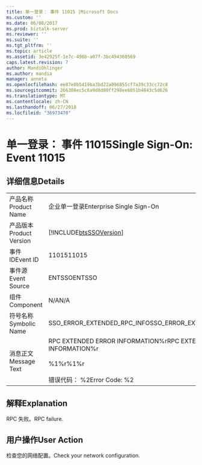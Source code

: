 ```yaml
---
title: 单一登录： 事件 11015 |Microsoft Docs
ms.custom: ''
ms.date: 06/08/2017
ms.prod: biztalk-server
ms.reviewer: ''
ms.suite: ''
ms.tgt_pltfrm: ''
ms.topic: article
ms.assetid: 3e42925f-1e7c-496b-a07f-3bc494360569
caps.latest.revision: 7
author: MandiOhlinger
ms.author: mandia
manager: anneta
ms.openlocfilehash: ee87e0b5419ba3bd22a096855cf7a39c33cc72c8
ms.sourcegitcommit: 266308ec5c6a9d8d80ff298ee6051b4843c5d626
ms.translationtype: MT
ms.contentlocale: zh-CN
ms.lasthandoff: 06/27/2018
ms.locfileid: "36973478"
---
```

# <a name="single-sign-on-event-11015"></a><span data-ttu-id="bb3ff-102">单一登录： 事件 11015</span><span class="sxs-lookup"><span data-stu-id="bb3ff-102">Single Sign-On: Event 11015</span></span>
## <a name="details"></a><span data-ttu-id="bb3ff-103">详细信息</span><span class="sxs-lookup"><span data-stu-id="bb3ff-103">Details</span></span>  
  
|                 |                                                                              |
|-----------------|------------------------------------------------------------------------------|
|  <span data-ttu-id="bb3ff-104">产品名称</span><span class="sxs-lookup"><span data-stu-id="bb3ff-104">Product Name</span></span>   |                          <span data-ttu-id="bb3ff-105">企业单一登录</span><span class="sxs-lookup"><span data-stu-id="bb3ff-105">Enterprise Single Sign-On</span></span>                           |
| <span data-ttu-id="bb3ff-106">产品版本</span><span class="sxs-lookup"><span data-stu-id="bb3ff-106">Product Version</span></span> |          [!INCLUDE[btsSSOVersion](../includes/btsssoversion-md.md)]          |
|    <span data-ttu-id="bb3ff-107">事件 ID</span><span class="sxs-lookup"><span data-stu-id="bb3ff-107">Event ID</span></span>     |                                    <span data-ttu-id="bb3ff-108">11015</span><span class="sxs-lookup"><span data-stu-id="bb3ff-108">11015</span></span>                                     |
|  <span data-ttu-id="bb3ff-109">事件源</span><span class="sxs-lookup"><span data-stu-id="bb3ff-109">Event Source</span></span>   |                                    <span data-ttu-id="bb3ff-110">ENTSSO</span><span class="sxs-lookup"><span data-stu-id="bb3ff-110">ENTSSO</span></span>                                    |
|    <span data-ttu-id="bb3ff-111">组件</span><span class="sxs-lookup"><span data-stu-id="bb3ff-111">Component</span></span>    |                                     <span data-ttu-id="bb3ff-112">N/A</span><span class="sxs-lookup"><span data-stu-id="bb3ff-112">N/A</span></span>                                      |
|  <span data-ttu-id="bb3ff-113">符号名称</span><span class="sxs-lookup"><span data-stu-id="bb3ff-113">Symbolic Name</span></span>  |                         <span data-ttu-id="bb3ff-114">SSO_ERROR_EXTENDED_RPC_INFO</span><span class="sxs-lookup"><span data-stu-id="bb3ff-114">SSO_ERROR_EXTENDED_RPC_INFO</span></span>                          |
|  <span data-ttu-id="bb3ff-115">消息正文</span><span class="sxs-lookup"><span data-stu-id="bb3ff-115">Message Text</span></span>   | <span data-ttu-id="bb3ff-116">RPC EXTENDED ERROR INFORMATION%r</span><span class="sxs-lookup"><span data-stu-id="bb3ff-116">RPC EXTENDED ERROR INFORMATION%r</span></span><br /><br /> <span data-ttu-id="bb3ff-117">%1%r</span><span class="sxs-lookup"><span data-stu-id="bb3ff-117">%1%r</span></span><br /><br /> <span data-ttu-id="bb3ff-118">错误代码： %2</span><span class="sxs-lookup"><span data-stu-id="bb3ff-118">Error Code: %2</span></span> |
  
## <a name="explanation"></a><span data-ttu-id="bb3ff-119">解释</span><span class="sxs-lookup"><span data-stu-id="bb3ff-119">Explanation</span></span>  
 <span data-ttu-id="bb3ff-120">RPC 失败。</span><span class="sxs-lookup"><span data-stu-id="bb3ff-120">RPC failure.</span></span>  
  
## <a name="user-action"></a><span data-ttu-id="bb3ff-121">用户操作</span><span class="sxs-lookup"><span data-stu-id="bb3ff-121">User Action</span></span>  
 <span data-ttu-id="bb3ff-122">检查您的网络配置。</span><span class="sxs-lookup"><span data-stu-id="bb3ff-122">Check your network configuration.</span></span>